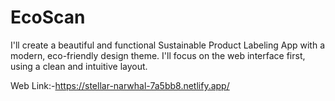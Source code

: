 # EcoScan
I'll create a beautiful and functional Sustainable Product Labeling App with a modern, eco-friendly design theme. I'll focus on the web interface first, using a clean and intuitive layout.


Web Link:-https://stellar-narwhal-7a5bb8.netlify.app/

